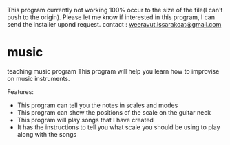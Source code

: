 This program currently not working 100% occur to the size of the file(I can't push to the origin). Please let me know if interested in this program, I can send the installer upond request.
contact : weeravut.issarakoat@gmail.com
# music
teaching music program
This program will help you learn how to improvise on music instruments.

Features:
- This program can tell you the notes in scales and modes
- This program can show the positions of the scale on the guitar neck
- This program will play songs that I have created
- It has the instructions to tell you what scale you should be using to play along with the songs
